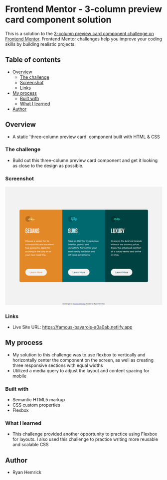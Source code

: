 # Frontend Mentor - 3-column preview card component solution

This is a solution to the [3-column preview card component challenge on Frontend Mentor](https://www.frontendmentor.io/challenges/3column-preview-card-component-pH92eAR2-). Frontend Mentor challenges help you improve your coding skills by building realistic projects. 


## Table of contents

- [Overview](#overview)
  - [The challenge](#the-challenge)
  - [Screenshot](#screenshot)
  - [Links](#links)
- [My process](#my-process)
  - [Built with](#built-with)
  - [What I learned](#what-i-learned)
- [Author](#author)


## Overview
- A static 'three-column preview card' component built with HTML & CSS


### The challenge
- Build out this three-column preview card component and get it looking as close to the design as possible.


### Screenshot
![](./screenshot.png)


### Links
- Live Site URL: https://famous-bavarois-a0a0ab.netlify.app


## My process
- My solution to this challenge was to use flexbox to vertically and horizontally center the component on the screen, as well as creating three responsive sections with equal widths
- Utilized a media query to adjust the layout and content spacing for mobile


### Built with
- Semantic HTML5 markup
- CSS custom properties
- Flexbox


### What I learned
- This challenge provided another opportunity to practice using Flexbox for layouts. I also used this challenge to practice writing more reusable and scalable CSS


## Author
- Ryan Hemrick